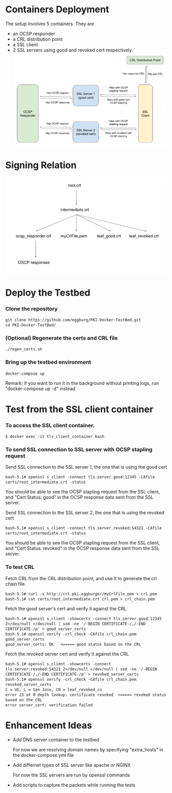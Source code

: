 # Containers Deployment
The setup involves 5 containers. They are 
- an OCSP responder
- a CRL distribution point
- a SSL client
- 2 SSL servers using good and revoked cert respectively.
![Alt text](images/containers-deployment.png)

# Signing Relation
![Alt text](images/signing-relation.png)


# Deploy the Testbed
### Clone the repository
```
git clone https://github.com/eggburg/PKI-Docker-TestBed.git
cd PKI-Docker-TestBed/
```

### (Optional) Regenerate the certs and CRL file

```
./regen_certs.sh
```

### Bring up the testbed environment

```
docker-compose up
```
Remark: if you want to run it in the background without printing logs, run "docker-compose up -d" instead


# Test from the SSL client container

### To access the SSL client container.
```
$ docker exec -it tls_client_container bash
```

### To send SSL connection to SSL server with OCSP stapling request
Send SSL connection to the SSL server 1, the one that is using the good cert
```
bash-5.1# openssl s_client -connect tls.server.good:12345 -CAfile certs/root_intermediate.crt -status
```
You should be able to see the OCSP stapling request from the SSL client, and "Cert Status: good" in the OCSP response data sent from the SSL server.

Send SSL connection to the SSL server 2, the one that is using the revoked cert
```
bash-5.1# openssl s_client -connect tls.server.revoked:54321 -CAfile certs/root_intermediate.crt -status
```
You should be able to see the OCSP stapling request from the SSL client, and "Cert Status: revoked" in the OCSP response data sent from the SSL server.

### To test CRL
Fetch CRL from the CRL distribution point, and use it to generate the crl chain file.
```
bash-5.1# curl -s http://crl.pki.eggburger/myCrlFile.pem > crl.pem
bash-5.1# cat certs/root_intermediate.crt crl.pem > crl_chain.pem
```

Fetch the good server's cert and verify it against the CRL
```
bash-5.1# openssl s_client -showcerts -connect tls.server.good:12345 2>/dev/null </dev/null | sed -ne '/-BEGIN CERTIFICATE-/,/-END CERTIFICATE-/p' > good_server_certs
bash-5.1# openssl verify -crl_check -CAfile crl_chain.pem good_server_certs
good_server_certs: OK   <===== good status based on the CRL
```

Fetch the revoked server cert and verify it against the CRL
```
bash-5.1# openssl s_client -showcerts -connect tls.server.revoked:54321 2>/dev/null </dev/null | sed -ne '/-BEGIN CERTIFICATE-/,/-END CERTIFICATE-/p' > revoked_server_certs
bash-5.1# openssl verify -crl_check -CAfile crl_chain.pem revoked_server_certs 
C = US, L = San Jose, CN = leaf_revoked_cn
error 23 at 0 depth lookup: certificate revoked  <===== revoked status based on the CRL
error server_cert: verification failed
```


# Enhancement Ideas
- Add DNS server container to the testbed

  For now we are resolving domain names by specifying "extra_hosts" in the docker-compose.yml file
- Add differnet types of SSL server like apache or NGINX

  For now the SSL servers are run by openssl commands

- Add scripts to capture the packets while running the tests

